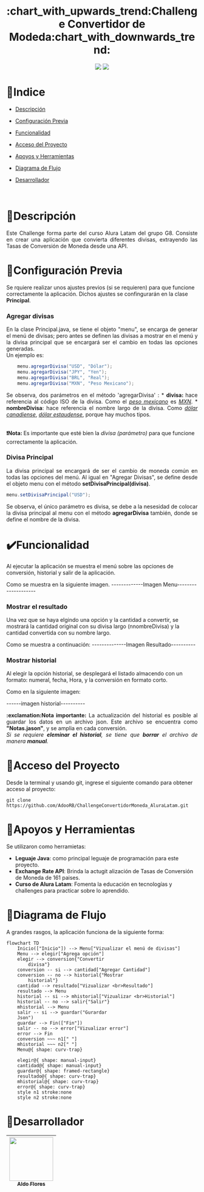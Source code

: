 <h1 align = "center">:chart_with_upwards_trend:Challenge Convertidor de Modeda:chart_with_downwards_trend:</h1>

<div align = "center">
<img src = "https://img.shields.io/badge/Estado-En%20Desarrollo-purple?style=for-the-badge)">
<img src = "https://img.shields.io/badge/Actualizado-Mayo%202025-greenlight?style=for-the-badge)">
</div>

# :bookmark:Indice

*   [Descripción](#Descripción)

*   [Configuración Previa](#configuración-previa)

*   [Funcionalidad](#Funcionalidad)

*   [Acceso del Proyecto](#Acceso-del-Proyecto)

*   [Apoyos y Herramientas](#Apoyos-y-Herramientas)

*   [Diagrama de Flujo](#Diagrama-de-Flujo)

*   [Desarrollador](#Desarrollador)

<br>

# :pencil:Descripción
<p align = "justify">
   Este Challenge forma parte del curso Alura Latam del grupo G8. Consiste en crear una aplicación que convierta diferentes divisas, extrayendo las Tasas de Conversión de Moneda desde una API.

# :wrench:Configuración Previa
<p>
Se rquiere realizar unos ajustes previos (si se requieren) para que funcione correctamente la aplicación. Dichos ajustes se confingurarán en la clase <b>Principal</b>.
</p>

### Agregar divisas
<p align = "justify">   
En la clase Principal.java, se tiene el objeto "menu", se encarga de generar el menú de divisas; pero antes se definen las divisas a mostrar en el menú y la divisa principal que se encargará ser el cambio en todas las opciones generadas.
</b>
<br>
Un ejemplo es:
    
```Java
    menu.agregarDivisa("USD", "Dólar");
    menu.agregarDivisa("JPY", "Yen");
    menu.agregarDivisa("BRL", "Real");
    menu.agregarDivisa("MXN", "Peso Mexicano");
```
<p align = "justify">
Se observa, dos parámetros en el método 'agregarDivisa' :
* <b>divisa: </b>  hace referencia al código ISO de la divisa. Como el <i><u>peso mexicano</u></i> es <i><u>MXN</u></i>.
* <b>nombreDivisa</b>: hace referencia el nombre largo de la divisa. Como <i><u>dólar canadiense</i></u>, <i><u>dólar estaudense</i></u>, porque hay muchos tipos.
<br><br>

<b>:exclamation:Nota: </b>Es importante que esté bien la <i>divisa (parámetro)</i> para que funcione correctamente la aplicación.
</p>

### Divisa Principal
<p align = "justify"> 
La divisa principal se encargará de ser el cambio de moneda común en todas las opciones del menú. Al igual en "Agregar Divisas", se define desde el objeto menu con el método <b>setDivisaPrincipal(divisa)</b>.
</p>


```Java
menu.setDivisaPrincipal("USD");
```
<p align = "justify">
Se observa, el único parámetro es divisa, se debe a la nesesidad de colocar la divisa principal al menu con el método <b>agregarDivisa</b> también, donde se define el nombre de la divisa.
</p>

# :heavy_check_mark:Funcionalidad
<p>
Al ejecutar la aplicación se muestra el menú sobre las opciones de conversión, historial y salir de la aplicación.
</p>
Como se muestra en la siguiente imagen.
-------------Imagen Menu--------------------

### Mostrar el resultado
<p>
Una vez que se haya elgindo una opción y la cantidad a convertir, se mostrará la cantidad original con su divisa largo (nnombreDivisa) y la cantidad convertida con su nombre largo.
</p>
Como se muestra a continuación:  
--------------Imagen Resultado----------

### Mostrar historial
<p>
Al elegir la opción historial, se desplegará el listado almacendo con un formato: numeral, fecha, Hora, y la conversión en formato corto.
</p>
Como en la siguiente imagen:

------imagen historial----------

<p align = "justify">
<b>:exclamation:Nota importante:</b> La actualización del historial es posible al guardar los datos en un archivo json. Este archivo se encuentra como <b>"Notas.jason"</b>, y se amplia en cada conversión.
<br>
<i>Si se requiere <b>eleminar el historial</b>, se tiene que <b>borrar</b> el archivo de manera <b>manual</b>.</i>
</p>

# :open_file_folder:Acceso del Proyecto
Desde la terminal y usando git, ingrese el siguiente comando para obtener acceso al proyecto:
```git
git clone https://github.com/AdooRB/ChallengeConvertidorMoneda_AluraLatam.git
```

# :hammer:Apoyos y Herramientas
Se utilizaron como herramietas:
*   <b>Leguaje Java</b>: como principal leguaje de programación para este proyecto.
*   <b>Exchange Rate API</b>: Brinda la actugit alización de Tasas de Conversión de Moneda de 161 paises.
*   <b>Curso de Alura Latam</b>: Fomenta la educación en tecnologías y challenges para practicar sobre lo aprendido.

# :trident:Diagrama de Flujo
A grandes rasgos, la aplicación funciona de la siguiente forma:

```mermaid
flowchart TD
    Inicio(["Inicio"]) --> Menu["Vizualizar el menú de divisas"]
    Menu --> elegir["Agrega opción"]
    elegir --> conversion{"Convertir 
        divisa"}
    conversion -- si --> cantidad["Agregar Cantidad"]
    conversion -- no --> historial{"Mostrar 
        historial"}
    cantidad --> resultado["Vizualizar <br>Resultado"]
    resultado --> Menu
    historial -- si --> mhistorial["Vizualizar <br>Historial"]
    historial -- no --> salir{"Salir"}
    mhistorial --> Menu
    salir -- si --> guardar("Gurardar
    Json")
    guardar --> Fin(["Fin"])
    salir -- no --> error["Vizualizar error"]
    error --> Fin
    conversion ~~~ n1[" "]
    mhistorial ~~~ n2[" "]
    Menu@{ shape: curv-trap}

    elegir@{ shape: manual-input}
    cantidad@{ shape: manual-input}
    guardar@{ shape: framed-rectangle}
    resultado@{ shape: curv-trap}
    mhistorial@{ shape: curv-trap}
    error@{ shape: curv-trap}
    style n1 stroke:none
    style n2 stroke:none
```

# :construction_worker:Desarrollador

|[<img src="https://avatars.githubusercontent.com/u/68716029?s=400&u=0469787aea0aaff6920dc019417972c5471cd8ba&v=4" width=115><br><sub>Aldo Flores</sub>](https://github.com/AdooRB)|
| :---: |
